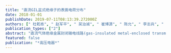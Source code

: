 ```yaml
---
title: "直流GIL盆式绝缘子的表面电荷分布"
date: 2018-01-01
publishDate: 2019-07-11T08:13:39.272000Z
authors: [" 杜乾栋", " 赵军平", " 吴治诚", " 崔博源", " 陈允", " 李志兵", " 张乔根"]
publication_types: ["2"]
abstract: "直流气体绝缘金属封闭输电线路(gas-insulated metal-enclosed transmission line,GIL)盆式绝缘子的稳态电场按介质电导率分布,在长期直流电压作用下,绝缘子表面会积聚电荷,引起局部电场畸变,威胁设备的安全运行。因此有必要对直流盆式绝缘子表面电荷积聚现象进行研究,掌握准确的电荷测量技术、电荷反演计算方法和绝缘子表面电荷积聚特性,为提高盆式绝缘子的绝缘水平提供参考。文中研制了一套新型盆式绝缘子表面电荷测量装置,能够控制探头以等距垂直姿态对绝缘子曲面进行扫描式测量;采用同心圆环电极对静电容探头进行了标度,获得其空间响应函数,并基于矩阵的Cholesky分解法对绝缘子表面电荷分布进行了反演计算。实验研究了不同直流电压作用下,±200 kV直流盆式绝缘子表面电荷积聚和消散特性,并根据实验和仿真计算结果,提出了不同条件下适用的表面电荷分布模型。文中对深入认识直流盆式绝缘子的表面电荷积聚现象、完善电荷积聚机理具有重要意义。"
featured: false
publication: "*高压电器*"
---
```



